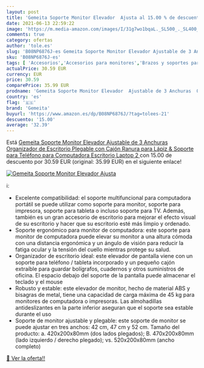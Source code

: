```yaml
---
layout: post
title: 'Gemeita Soporte Monitor Elevador  Ajusta al 15.00 % de descuento'
date: 2021-06-13 22:59:22
image: 'https://m.media-amazon.com/images/I/31g7wo1bqaL._SL500_._SL400_.jpg'
comments: true
category: ofertas
author: 'tole.es'
slug: 'B08NP6876J-es Gemeita Soporte Monitor Elevador Ajustable de 3 Anchuras...'
sku: 'B08NP6876J-es'
tags: [ 'Accesorios','Accesorios para monitores','Brazos y soportes para monitores','Informática','gemeita','lápiz', ]
actualPrice: 30.59 EUR
currency: EUR
price: 30.59
comparePrice: 35.99 EUR
prodname: 'Gemeita Soporte Monitor Elevador  Ajustable de 3 Anchuras  Organizador de Escritorio Plegable con Cajón  Ranura para Lápiz & Soporte para Teléfono  para Computadora  Escritorio  Laptop  2 '
country: 'es'
flag: '🇪🇸'
brand: 'Gemeita'
buyurl: 'https://www.amazon.es/dp/B08NP6876J/?tag=tolees-21'
descuento: '15.00'
average: '32.39'
---
```


Está [Gemeita Soporte Monitor Elevador  Ajustable de 3 Anchuras  Organizador de Escritorio Plegable con Cajón  Ranura para Lápiz & Soporte para Teléfono  para Computadora  Escritorio  Laptop  2 ](https://www.amazon.es/dp/B08NP6876J/?tag=tolees-21) con 15.00 de descuento por 30.59 EUR (original: 35.99 EUR) en el siguiente enlace!

[![Gemeita Soporte Monitor Elevador  Ajusta](https://m.media-amazon.com/images/I/31g7wo1bqaL._SL500_._SL400_.jpg)](https://www.amazon.es/dp/B08NP6876J/?tag=tolees-21)

ℹ️:

- Excelente compatibilidad: el soporte multifuncional para computadora portátil se puede utilizar como soporte para monitor, soporte para impresora, soporte para tableta o incluso soporte para TV. Además, también es un gran accesorio de escritorio para mejorar el efecto visual de su escritorio y hacer que su escritorio esté más limpio y ordenado.
- Soporte ergonómico para monitor de computadora: este soporte para monitor de computadora puede elevar su monitor a una altura cómoda con una distancia ergonómica y un ángulo de visión para reducir la fatiga ocular y la tensión del cuello mientras protege su salud.
- Organizador de escritorio ideal: este elevador de pantalla viene con un soporte para teléfono / tableta incorporado y un pequeño cajón extraíble para guardar bolígrafos, cuadernos y otros suministros de oficina. El espacio debajo del soporte de la pantalla puede almacenar el teclado y el mouse
- Robusto y estable: este elevador de monitor, hecho de material ABS y bisagras de metal, tiene una capacidad de carga máxima de 45 kg para monitores de computadora o impresoras. Las almohadillas antideslizantes en la parte inferior aseguran que el soporte sea estable durante el uso
- Soporte de monitor ajustable y plegable: este soporte de monitor se puede ajustar en tres anchos: 42 cm, 47 cm y 52 cm. Tamaño del producto: a. 420x200x80mm (dos lados plegados); B. 470x200x80mm (lado izquierdo / derecho plegado); vs. 520x200x80mm (ancho completo)

[🛒 Ver la oferta!!](https://www.amazon.es/dp/B08NP6876J/?tag=tolees-21)
